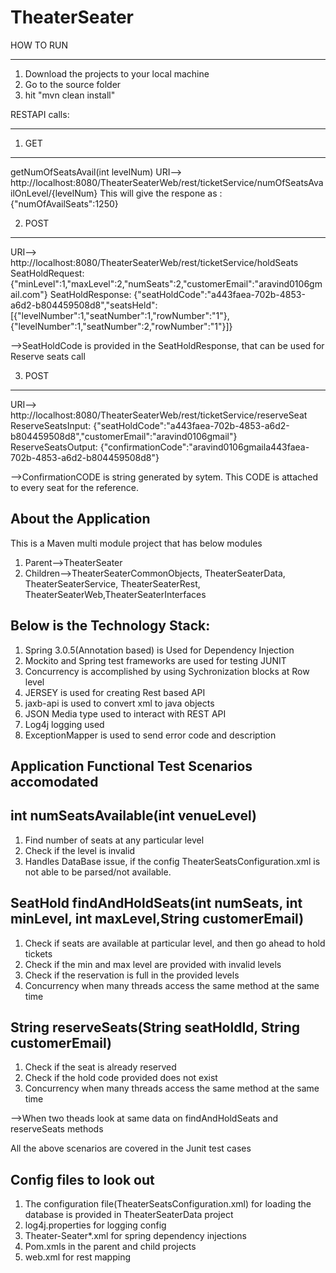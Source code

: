 # TheaterSeater

HOW TO RUN
_______________
1. Download the projects to your local machine
2. Go to the source folder
3. hit "mvn clean install"

RESTAPI calls:
_____________
1. GET
---------------
getNumOfSeatsAvail(int levelNum)
URI--> http://localhost:8080/TheaterSeaterWeb/rest/ticketService/numOfSeatsAvailOnLevel/{levelNum}
This will give the respone as : {"numOfAvailSeats":1250}

2. POST
---------------
URI--> http://localhost:8080/TheaterSeaterWeb/rest/ticketService/holdSeats
SeatHoldRequest:  {"minLevel":1,"maxLevel":2,"numSeats":2,"customerEmail":"aravind0106gmail.com"}
SeatHoldResponse: {"seatHoldCode":"a443faea-702b-4853-a6d2-b804459508d8","seatsHeld":[{"levelNumber":1,"seatNumber":1,"rowNumber":"1"},{"levelNumber":1,"seatNumber":2,"rowNumber":"1"}]}

-->SeatHoldCode is provided in the SeatHoldResponse, that can be used for Reserve seats call

3. POST
---------------
URI-->  http://localhost:8080/TheaterSeaterWeb/rest/ticketService/reserveSeat
ReserveSeatsInput:  {"seatHoldCode":"a443faea-702b-4853-a6d2-b804459508d8","customerEmail":"aravind0106gmail"}
ReserveSeatsOutput: {"confirmationCode":"aravind0106gmaila443faea-702b-4853-a6d2-b804459508d8"}

-->ConfirmationCODE  is string generated by sytem. This CODE is attached to every seat for the reference.

About the Application
---------------------------------

This is a Maven multi module project that has below modules
1. Parent-->TheaterSeater
2. Children-->TheaterSeaterCommonObjects, TheaterSeaterData, TheaterSeaterService, TheaterSeaterRest, 		    
           TheaterSeaterWeb,TheaterSeaterInterfaces

Below is the Technology Stack:
---------------------------------
1. Spring 3.0.5(Annotation based) is Used for Dependency Injection
2. Mockito and Spring test frameworks are used for testing JUNIT 
3. Concurrency is accomplished by using Sychronization blocks at Row level
4. JERSEY is used for creating Rest based API
5. jaxb-api is used to convert xml to java objects
6. JSON Media type  used to interact with REST API
7. Log4j logging used
8. ExceptionMapper is used to send error code and description

Application Functional Test Scenarios accomodated
---------------------------------

int numSeatsAvailable(int venueLevel)
---------------------------------------------------------------------------------------------------------------
1.  Find number of seats at any particular level
2.  Check if the level is invalid
3.  Handles DataBase issue, if the config TheaterSeatsConfiguration.xml is not able to be parsed/not available.

SeatHold findAndHoldSeats(int numSeats, int minLevel, int maxLevel,String customerEmail)
---------------------------------------------------------------------------------------------------------------
1. Check if seats are available at particular level, and then go ahead to hold tickets
2. Check if the min and max level are provided with invalid levels
3. Check if the reservation is full in the provided levels
4. Concurrency when many threads access the same method at the same time

String reserveSeats(String seatHoldId, String customerEmail)
---------------------------------------------------------------------------------------------------------------
1. Check if the seat  is already reserved
2. Check if the hold code provided does not exist
3. Concurrency when many threads access the same method at the same time

-->When two theads look at same data on findAndHoldSeats and reserveSeats methods

All the above scenarios are covered in the Junit test cases


Config files to look out
----------------------------
1. The configuration file(TheaterSeatsConfiguration.xml) for loading the database is provided in TheaterSeaterData project
2. log4j.properties for logging config
3. Theater-Seater*.xml for spring dependency injections 
4. Pom.xmls in the parent and child projects
5. web.xml for rest mapping

